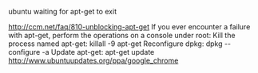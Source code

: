 ubuntu waiting for apt-get to exit

http://ccm.net/faq/810-unblocking-apt-get
If you ever encounter a failure with apt-get, perform the operations on a console under root:
Kill the process named apt-get: killall -9 apt-get
Reconfigure dpkg: dpkg --configure -a
Update apt-get: apt-get update
http://www.ubuntuupdates.org/ppa/google_chrome

